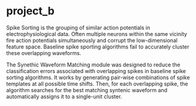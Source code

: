 # project_b
Spike Sorting is the grouping of similar action potentials in electrophysiological data. Often multiple neurons within the same vicinity fire action potentials simultaneously and corrupt the low-dimensional feature space. Baseline spike sporting algorithms fail to accurately cluster these overlapping waveforms.

The Synethic Waveform Matching module was designed to reduce the classification errors associated with overlapping spikes in baseline spike sorting algorithms. It works by generating pair-wise combinations of spike templates at all possible time shifts. Then, for each overlapping spike, the algorithm searches for the best matching syntenic waveform and automatically assigns it to a single-unit cluster.  



